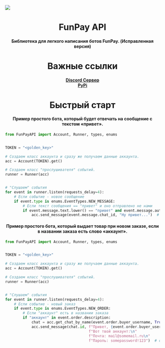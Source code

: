 <img src="https://i.ibb.co/tJKk0QS/Fun-Pay-API-darkmode.png">
<h1 align="center">FunPay API</h1>
<h4 align="center">Библиотека для легкого написания ботов FunPay. (Исправленная версия)</h4>

<h1 align="center">Важные ссылки</h1>
<h4 align="center">
    <a href="https://discord.gg/HNhrWJKz3T">Discord Сервер</a><br>
    <a href="https://pypi.org/project/FunPayPy/">PyPi</a><br>
</h4>

<h1 align="center">Быстрый старт</h1>
<h4 align="center">Пример простого бота, который будет отвечать на сообщение с текстом «привет».</h4>

```python
from FunPayAPI import Account, Runner, types, enums


TOKEN = "<golden_key>"

# Создаем класс аккаунта и сразу же получаем данные аккаунта.
acc = Account(TOKEN).get()

# Создаем класс "прослушивателя" событий.
runner = Runner(acc)


# "Слушаем" события
for event in runner.listen(requests_delay=4):
    # Если событие - новое сообщение
    if event.type is enums.EventTypes.NEW_MESSAGE:
        # Если текст сообщения == "привет" и оно отправлено не нами
        if event.message.text.lower() == "привет" and event.message.author_id != acc.id:
            acc.send_message(event.message.chat_id, "Ну привет...")  # отправляем ответное сообщение
```

<h4 align="center">Пример простого бота, который выдает товар при новом заказе, если в названии заказа есть слово «аккаунт».</h4>

```python
from FunPayAPI import Account, Runner, types, enums


TOKEN = "<golden_key>"

# Создаем класс аккаунта и сразу же получаем данные аккаунта.
acc = Account(TOKEN).get()

# Создаем класс "прослушивателя" событий.
runner = Runner(acc)


# "Слушаем" события
for event in runner.listen(requests_delay=4):
    # Если событие - новый заказ
    if event.type is enums.EventTypes.NEW_ORDER:
        # Если "аккаунт" есть в названии заказа
        if "аккаунт" in event.order.description:
            chat = acc.get_chat_by_name(event.order.buyer_username, True)  # получаем ID чата по никнейму
            acc.send_message(chat.id, f"Привет, {event.order.buyer_username}!\n"
                                      f"Вот твой аккаунт:\n"
                                      f"Почта: mail@somemail.ru\n"
                                      f"Пароль: somepassword!123")  # отправляем ответное сообщение
```

